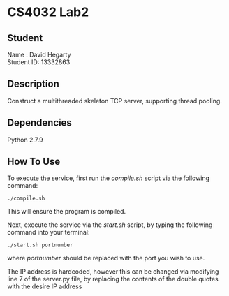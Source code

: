 # CS4032 Lab2

## Student
Name : David Hegarty <br/>
Student ID: 13332863

## Description
Construct a multithreaded skeleton TCP server, supporting thread pooling.

## Dependencies
Python 2.7.9

## How To Use
To execute the service, first run the _compile.sh_ script via the following command:

```
./compile.sh
```
This will ensure the program is compiled. 

Next, execute the service via the _*start.sh*_ script, by typing the following command into your terminal:

```
./start.sh portnumber
```
 where _portnumber_ should be replaced with the port you wish to use.

 The IP address is hardcoded, however this can be changed via modifying line 7 of the server.py file,
 by replacing the contents of the double quotes with the desire IP address

